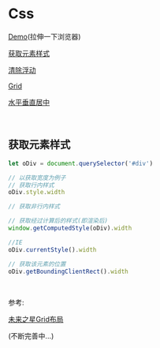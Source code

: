 # Css

[Demo](https://codepen.io/Timm515/pen/wEgMRv)(拉伸一下浏览器)

[获取元素样式](#获取元素样式)

[清除浮动](#清除浮动的方式)

[Grid](./grid.html)

[水平垂直居中](./水平垂直居中.html)

&nbsp;

## 获取元素样式

```javascript
let oDiv = document.querySelector('#div')

// 以获取宽度为例子
// 获取行内样式
oDiv.style.width

// 获取非行内样式

// 获取经过计算后的样式(即渲染后)
window.getComputedStyle(oDiv).width

//IE
oDiv.currentStyle().width

// 获取该元素的位置
oDiv.getBoundingClientRect().width
```

&nbsp;

参考:

[未来之星Grid布局](https://juejin.im/post/59c722b35188257a125d7960)

(不断完善中...)